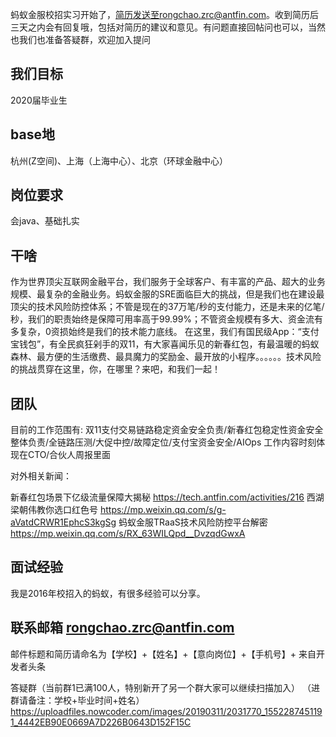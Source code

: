 蚂蚁金服校招实习开始了，简历发送至rongchao.zrc@antfin.com。收到简历后三天之内会有回复哦，包括对简历的建议和意见。有问题直接回帖问也可以，当然也我们也准备答疑群，欢迎加入提问
## 我们目标
2020届毕业生

## base地
杭州(Z空间)、上海（上海中心）、北京（环球金融中心）

## 岗位要求
会java、基础扎实

## 干啥
作为世界顶尖互联网金融平台，我们服务于全球客户、有丰富的产品、超大的业务规模、最复杂的金融业务。蚂蚁金服的SRE面临巨大的挑战，但是我们也在建设最顶尖的技术风险防控体系；不管是现在的37万笔/秒的支付能力，还是未来的亿笔/秒，我们的职责始终是保障可用率高于99.99%；不管资金规模有多大、资金流有多复杂，0资损始终是我们的技术能力底线。
在这里，我们有国民级App：“支付宝钱包”，有全民疯狂剁手的双11，有大家喜闻乐见的新春红包，有最温暖的蚂蚁森林、最方便的生活缴费、最具魔力的奖励金、最开放的小程序。。。。。。技术风险的挑战贯穿在这里，你，在哪里？来吧，和我们一起！


## 团队
目前的工作范围有:
双11支付交易链路稳定资金安全负责/新春红包稳定性资金安全整体负责/全链路压测/大促中控/故障定位/支付宝资金安全/AIOps
工作内容时刻体现在CTO/合伙人周报里面

对外相关新闻：

新春红包场景下亿级流量保障大揭秘 https://tech.antfin.com/activities/216
西湖梁朝伟教你选口红色号 https://mp.weixin.qq.com/s/g-aVatdCRWR1EphcS3kgSg 
蚂蚁金服TRaaS技术风险防控平台解密 https://mp.weixin.qq.com/s/RX_63WILQpd__DvzqdGwxA


## 面试经验
我是2016年校招入的蚂蚁，有很多经验可以分享。

## 联系邮箱 rongchao.zrc@antfin.com
邮件标题和简历请命名为【学校】+【姓名】+【意向岗位】+【手机号】+ 来自开发者头条

答疑群（当前群1已满100人，特别新开了另一个群大家可以继续扫描加入）
（进群请备注：学校+毕业时间+姓名）
https://uploadfiles.nowcoder.com/images/20190311/2031770_1552287451191_4442EB90E0669A7D226B0643D152F15C
